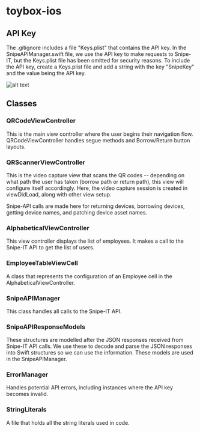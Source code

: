 # toybox-ios

## API Key

The .gitignore includes a file "Keys.plist" that contains the API key. In the SnipeAPIManager.swift file, we use the API key to make requests to Snipe-IT, but the Keys.plist file has been omitted for security reasons. To include the API key, create a Keys.plist file and add a string with the key "SnipeKey" and the value being the API key.

![alt text](https://github.com/connected-io/toybox-ios/tree/master/README_images/apikey.png)

## Classes

### QRCodeViewController

This is the main view controller where the user begins their navigation flow. QRCodeViewController handles segue methods and Borrow/Return button layouts.

### QRScannerViewController

This is the video capture view that scans the QR codes -- depending on what path the user has taken (borrow path or return path), this view will configure itself accordingly. Here, the video capture session is created in viewDidLoad, along with other view setup.

Snipe-API calls are made here for returning devices, borrowing devices, getting device names, and patching device asset names.

### AlphabeticalViewController

This view controller displays the list of employees. It makes a call to the Snipe-IT API to get the list of users.

### EmployeeTableViewCell

A class that represents the configuration of an Employee cell in the AlphabeticalViewController.

### SnipeAPIManager

This class handles all calls to the Snipe-IT API. 

### SnipeAPIResponseModels

These structures are modelled after the JSON responses received from Snipe-IT API calls. We use these to decode and parse the JSON responses into Swift structures so we can use the information. These models are used in the SnipeAPIManager.

### ErrorManager

Handles potential API errors, including instances where the API key becomes invalid. 

### StringLiterals

A file that holds all the string literals used in code. 
